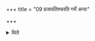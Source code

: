 +++
title = "09 प्रजापतिश्चरति गर्भे अन्तः"

+++

<details><summary>थिते</summary>

प्रजापतिश्चरति गर्भे अन्तः । प्रजापतिं प्रथमं यज्ञियानां देवानामग्रे यजतं यजध्वम् । स नो ददातु द्रविणं सुवीर्यं रायस्पोषं वि ष्यतु नाभिमस्मे । तवेमे लोकाः प्रदिशो दिशश्च परावतो निवत उद्वतश्च । प्रजापते विश्वसृज्जीवधन्य इदं नो देव प्रति हर्य हव्यमिति षट् प्राजापत्या उपरिष्टादभिषेकस्य जुहोति ९
</details>

